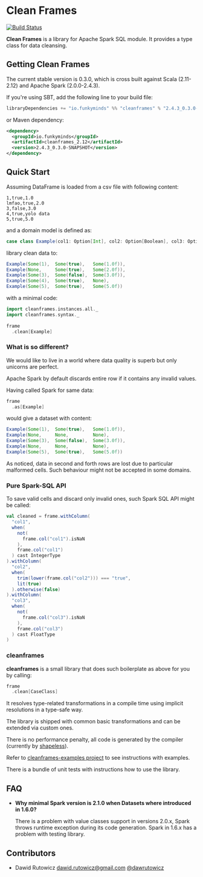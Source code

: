 
# Clean Frames

[![Build Status](https://travis-ci.org/funkyminds/cleanframes.svg?branch=master)](https://travis-ci.org/funkyminds/cleanframes)

**Clean Frames** is a library for Apache Spark SQL module. It provides a type class for data cleansing.


## Getting Clean Frames

The current stable version is 0.3.0, which is cross built against Scala (2.11-2.12) and Apache Spark (2.0.0-2.4.3).

If you're using SBT, add the following line to your build file:

```scala
libraryDependencies += "io.funkyminds" %% "cleanframes" % "2.4.3_0.3.0-SNAPSHOT"
```

or Maven dependency:

```xml
<dependency>
  <groupId>io.funkyminds</groupId>
  <artifactId>cleanframes_2.12</artifactId>
  <version>2.4.3_0.3.0-SNAPSHOT</version>
</dependency>
```

## Quick Start

Assuming DataFrame is loaded from a csv file with following content:
```csv
1,true,1.0
lmfao,true,2.0
3,false,3.0
4,true,yolo data
5,true,5.0
```

and a domain model is defined as:

```scala
case class Example(col1: Option[Int], col2: Option[Boolean], col3: Option[Float])
```

library clean data to:

```scala
Example(Some(1),  Some(true),   Some(1.0f)),
Example(None,     Some(true),   Some(2.0f)),
Example(Some(3),  Some(false),  Some(3.0f)),
Example(Some(4),  Some(true),   None),
Example(Some(5),  Some(true),   Some(5.0f))
```

with a minimal code:

```scala
import cleanframes.instances.all._
import cleanframes.syntax._
  
frame
  .clean[Example]
```

### What is so different?

We would like to live in a world where data quality is superb but only unicorns are perfect.

Apache Spark by default discards entire row if it contains any invalid values.

Having called Spark for same data:

```scala
frame
  .as[Example]
```

would give a dataset with content:

```scala
Example(Some(1),  Some(true),   Some(1.0f)),
Example(None,     None,         None),
Example(Some(3),  Some(false),  Some(3.0f)),
Example(None,     None,         None),
Example(Some(5),  Some(true),   Some(5.0f))
```

As noticed, data in second and forth rows are lost due to particular malformed cells. Such behaviour might not be accepted in some domains.


### Pure Spark-SQL API

To save valid cells and discard only invalid ones, such Spark SQL API might be called: 

```scala
val cleaned = frame.withColumn(
  "col1",
  when(
    not(
      frame.col("col1").isNaN
    ),
    frame.col("col1")
  ) cast IntegerType
).withColumn(
  "col2",
  when(
    trim(lower(frame.col("col2"))) === "true",
    lit(true)
  ).otherwise(false)
).withColumn(
  "col3",
  when(
    not(
      frame.col("col3").isNaN
    ),
    frame.col("col3")
  ) cast FloatType
)
```

### cleanframes

__cleanframes__ is a small library that does such boilerplate as above for you by calling:

```scala
frame
  .clean[CaseClass]
```

It resolves type-related transformations in a compile time using implicit resolutions in a type-safe way.

The library is shipped with common basic transformations and can be extended via custom ones.

There is no performance penalty, all code is generated by the compiler (currently by [shapeless](https://github.com/milessabin/shapeless)).

Refer to [cleanframes-examples project](https://github.com/funkyminds/cleanframes-examples) to see instructions with examples.

There is a bundle of unit tests with instructions how to use the library.  

## FAQ

* __Why minimal Spark version is 2.1.0 when Datasets where introduced in 1.6.0?__
  
   There is a problem with value classes support in versions 2.0.x, Spark throws runtime exception during its code generation. Spark in 1.6.x has a problem with testing library. 

## Contributors

+ Dawid Rutowicz <dawid.rutowicz@gmail.com> [@dawrutowicz](https://twitter.com/dawrutowicz)
